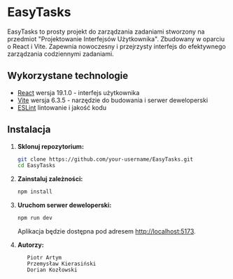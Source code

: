 # EasyTasks

EasyTasks to prosty projekt do zarządzania zadaniami stworzony na przedmiot "Projektowanie Interfejsów Użytkownika".
Zbudowany w oparciu o React i Vite. Zapewnia nowoczesny i przejrzysty interfejs do efektywnego zarządzania codziennymi zadaniami.

## Wykorzystane technologie

- [React](https://react.dev/) wersja 19.1.0 - interfejs użytkownika
- [Vite](https://vitejs.dev/) wersja 6.3.5 - narzędzie do budowania i serwer deweloperski
- [ESLint](https://eslint.org/) lintowanie i jakość kodu

## Instalacja

1. **Sklonuj repozytorium:**
   ```sh
   git clone https://github.com/your-username/EasyTasks.git
   cd EasyTasks
   ```

2. **Zainstaluj zależności:**
   ```sh
   npm install
   ```

3. **Uruchom serwer deweloperski:**
   ```sh
   npm run dev
   ```
   Aplikacja będzie dostępna pod adresem [http://localhost:5173](http://localhost:5173).

4. **Autorzy:**
   ```
      Piotr Artym
      Przemysław Kierasiński
      Dorian Kozłowski
      ```